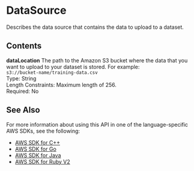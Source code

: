 # DataSource<a name="API_DataSource"></a>

Describes the data source that contains the data to upload to a dataset\.

## Contents<a name="API_DataSource_Contents"></a>

 **dataLocation**   <a name="personalize-Type-DataSource-dataLocation"></a>
The path to the Amazon S3 bucket where the data that you want to upload to your dataset is stored\. For example:   
 `s3://bucket-name/training-data.csv`   
Type: String  
Length Constraints: Maximum length of 256\.  
Required: No

## See Also<a name="API_DataSource_SeeAlso"></a>

For more information about using this API in one of the language\-specific AWS SDKs, see the following:
+  [AWS SDK for C\+\+](https://docs.aws.amazon.com/goto/SdkForCpp/personalize-2018-05-22/DataSource) 
+  [AWS SDK for Go](https://docs.aws.amazon.com/goto/SdkForGoV1/personalize-2018-05-22/DataSource) 
+  [AWS SDK for Java](https://docs.aws.amazon.com/goto/SdkForJava/personalize-2018-05-22/DataSource) 
+  [AWS SDK for Ruby V2](https://docs.aws.amazon.com/goto/SdkForRubyV2/personalize-2018-05-22/DataSource) 
